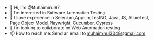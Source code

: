 - 👋 Hi, I’m @Muhaiminul97
- 👀 I’m interested in Software Automation Testing
- 🌱 I have experience in Selenium,Appium,TestNG, Java, JS, AllureTest, Page Object Model,Playwright, Cucumber, Cypress
- 💞️ I’m looking to collaborate on Web Automation testing
- 📫 How to reach me: Send an email to muhaiminul3048@gmail.com

<!---
Muhaiminul97/Muhaiminul97 is a ✨ special ✨ repository because its `README.md` (this file) appears on your GitHub profile.
You can click the Preview link to take a look at your changes.
--->
